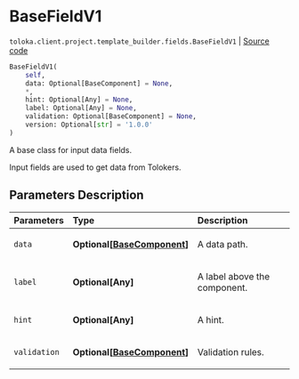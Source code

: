 # BaseFieldV1
`toloka.client.project.template_builder.fields.BaseFieldV1` | [Source code](https://github.com/Toloka/toloka-kit/blob/v1.2.0/src/client/project/template_builder/fields.py#L59)

```python
BaseFieldV1(
    self,
    data: Optional[BaseComponent] = None,
    *,
    hint: Optional[Any] = None,
    label: Optional[Any] = None,
    validation: Optional[BaseComponent] = None,
    version: Optional[str] = '1.0.0'
)
```

A base class for input data fields.


Input fields are used to get data from Tolokers.

## Parameters Description

| Parameters | Type | Description |
| :----------| :----| :-----------|
`data`|**Optional\[[BaseComponent](toloka.client.project.template_builder.base.BaseComponent.md)\]**|<p>A data path.</p>
`label`|**Optional\[Any\]**|<p>A label above the component.</p>
`hint`|**Optional\[Any\]**|<p>A hint.</p>
`validation`|**Optional\[[BaseComponent](toloka.client.project.template_builder.base.BaseComponent.md)\]**|<p>Validation rules.</p>

